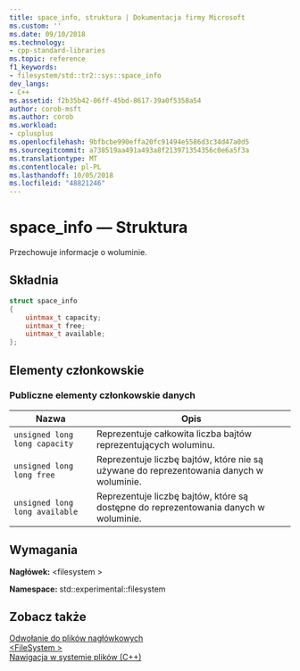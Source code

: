 ```yaml
---
title: space_info, struktura | Dokumentacja firmy Microsoft
ms.custom: ''
ms.date: 09/10/2018
ms.technology:
- cpp-standard-libraries
ms.topic: reference
f1_keywords:
- filesystem/std::tr2::sys::space_info
dev_langs:
- C++
ms.assetid: f2b35b42-06ff-45bd-8617-39a0f5358a54
author: corob-msft
ms.author: corob
ms.workload:
- cplusplus
ms.openlocfilehash: 9bfbcbe990effa20fc91494e5586d3c34d47a0d5
ms.sourcegitcommit: a738519aa491a493a8f213971354356c0e6a5f3a
ms.translationtype: MT
ms.contentlocale: pl-PL
ms.lasthandoff: 10/05/2018
ms.locfileid: "48821246"
---
```

# <a name="spaceinfo-structure"></a>space_info — Struktura

Przechowuje informacje o woluminie.

## <a name="syntax"></a>Składnia

```cpp
struct space_info
{
    uintmax_t capacity;
    uintmax_t free;
    uintmax_t available;
};
```

## <a name="members"></a>Elementy członkowskie

### <a name="public-data-members"></a>Publiczne elementy członkowskie danych

|Nazwa|Opis|
|----------|-----------------|
|`unsigned long long capacity`|Reprezentuje całkowita liczba bajtów reprezentujących woluminu.|
|`unsigned long long free`|Reprezentuje liczbę bajtów, które nie są używane do reprezentowania danych w woluminie.|
|`unsigned long long available`|Reprezentuje liczbę bajtów, które są dostępne do reprezentowania danych w woluminie.|

## <a name="requirements"></a>Wymagania

**Nagłówek:** \<filesystem >

**Namespace:** std::experimental::filesystem

## <a name="see-also"></a>Zobacz także

[Odwołanie do plików nagłówkowych](../standard-library/cpp-standard-library-header-files.md)<br/>
[\<FileSystem >](../standard-library/filesystem.md)<br/>
[Nawigacja w systemie plików (C++)](../standard-library/file-system-navigation.md)<br/>
